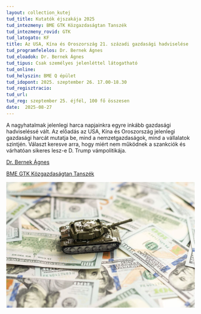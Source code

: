 ```yaml
---
layout: collection_kutej
tud_title: Kutatók éjszakája 2025
tud_intezmeny: BME GTK Közgazdaságtan Tanszék
tud_intezmeny_rovid: GTK
tud_latogato: KF
title: Az USA, Kína és Oroszország 21. századi gazdasági hadviselése 
tud_programfelelos: Dr. Bernek Ágnes
tud_eloadok: Dr. Bernek Ágnes
tud_tipus: Csak személyes jelenléttel látogatható
tud_online: 
tud_helyszin: BME Q épület
tud_idopont: 2025. szeptember 26. 17.00-18.30
tud_regisztracio: 
tud_url: 
tud_reg: szeptember 25. éjfél, 100 fő összesen
date:  2025-08-27
---
```


A nagyhatalmak jelenlegi harca napjainkra egyre inkább gazdasági hadviseléssé vált. Az előadás az USA, Kína és Oroszország jelenlegi gazdasági harcát mutatja be, mind a nemzetgazdaságok, mind a vállalatok szintjén. 
Választ keresve arra, hogy miért nem működnek a szankciók és várhatóan  sikeres lesz-e D. Trump vámpolitikája.  

[Dr. Bernek Ágnes](https://tudprog.bme.hu/kutatok_ejszakaja/profilok/bernek_agnes)

[BME GTK Közgazdaságtan Tanszék](http://kgt.bme.hu/)

![Az USA, Kína és Oroszország 21. századi gazdasági hadviselése](../2025/images/az-usa-kina-es-oroszorszag-21-szazadi-gazdasagi-hadviselese.jpg)
